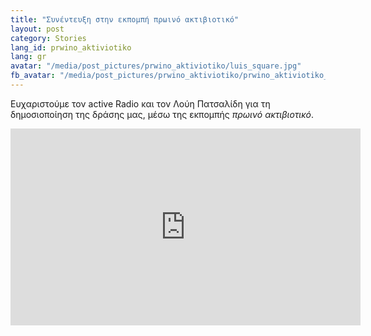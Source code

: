 ```yaml
---
title: "Συνέντευξη στην εκπομπή πρωινό ακτιβιοτικό"
layout: post
category: Stories
lang_id: prwino_aktiviotiko
lang: gr
avatar: "/media/post_pictures/prwino_aktiviotiko/luis_square.jpg"
fb_avatar: "/media/post_pictures/prwino_aktiviotiko/prwino_aktiviotiko_overview.jpg"
---
```


Ευχαριστούμε τον active Radio και τον Λούη Πατσαλίδη για τη δημοσιοποίηση της δράσης μας, μέσω της εκπομπής *πρωινό ακτιβιοτικό*.

<div class="spacing">
	<center>
		<iframe width="560" height="315" src="https://www.youtube.com/embed/KeqhykvcfmM" frameborder="0" allow="accelerometer; autoplay; clipboard-write; encrypted-media; gyroscope; picture-in-picture" allowfullscreen></iframe>
	</center>
</div>
